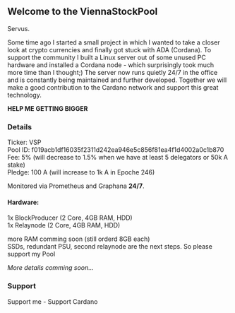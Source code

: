 ## Welcome to the ViennaStockPool

Servus.

Some time ago I started a small project in which I wanted to take a closer look at crypto currencies and finally got stuck with ADA (Cordana).
To support the community I built a Linux server out of some unused PC hardware and installed a Cordana node - which surprisingly took much more time than I thought;) The server now runs quietly 24/7 in the office and is constantly being maintained and further developed. Together we will make a good contribution to the Cardano network and support this great technology.

**HELP ME GETTING BIGGER**

### Details

Ticker: VSP  
Pool ID: f019acb1df16035f2311d242ea946e5c856f81ea4f1d4002a0c1b870  
Fee: 5% (will decrease to 1.5% when we have at least 5 delegators or 50k A stake)  
Pledge: 100 A (will increase to 1k A in Epoche 246)  

Monitored via Prometheus and Graphana **24/7**.

#### Hardware:

1x BlockProducer (2 Core, 4GB RAM, HDD)  
1x Relaynode (2 Core, 4GB RAM, HDD)

more RAM comming soon (still orderd 8GB each)  
SSDs, redundant PSU, second relaynode are the next steps. So please support my Pool  

*More details comming soon...*


### Support

Support me  - Support Cardano

